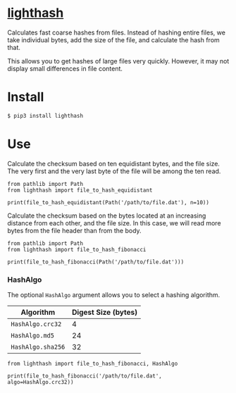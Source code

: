 # [lighthash](https://github.com/rtmigo/lighthash_py)

Calculates fast coarse hashes from files. Instead of hashing entire files, we take individual bytes, add the size of the file, and calculate the hash from that.

This allows you to get hashes of large files very quickly. However, it
may not display small differences in file content.

# Install

``` bash
$ pip3 install lighthash
```

# Use

Calculate the checksum based on ten equidistant bytes, and the file size. 
The very first and the very last byte of the file will be among the ten read.

``` python3
from pathlib import Path
from lighthash import file_to_hash_equidistant 

print(file_to_hash_equidistant(Path('/path/to/file.dat'), n=10))
```

Calculate the checksum based on the bytes located at an increasing distance from
each other, and the file size. In this case, we will read more bytes from the
file header than from the body.

``` python3
from pathlib import Path
from lighthash import file_to_hash_fibonacci

print(file_to_hash_fibonacci(Path('/path/to/file.dat')))
```

### HashAlgo

The optional `HashAlgo` argument allows you to select a hashing algorithm.

| Algorithm         | Digest Size (bytes) |
|-------------------|---------------------|
| `HashAlgo.crc32`  | 4                   |
| `HashAlgo.md5`    | 24                  |
| `HashAlgo.sha256` | 32                  |

```python3
from lighthash import file_to_hash_fibonacci, HashAlgo

print(file_to_hash_fibonacci('/path/to/file.dat', algo=HashAlgo.crc32))
```
